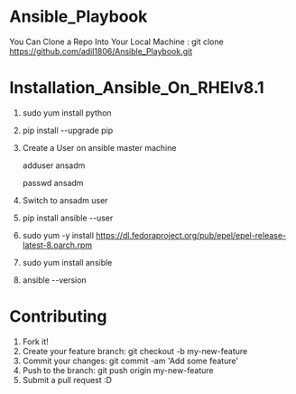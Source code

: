 #               Ansible_Playbook

You Can Clone a Repo Into Your Local Machine : 
git clone https://github.com/adil1806/Ansible_Playbook.git

# Installation_Ansible_On_RHElv8.1
1. sudo yum install python
2. pip install --upgrade pip
3. Create a User on ansible master machine
   
   adduser ansadm
   
   passwd ansadm
4. Switch to ansadm user
5. pip install ansible --user
6. sudo yum -y install https://dl.fedoraproject.org/pub/epel/epel-release-latest-8.oarch.rpm
7. sudo yum install ansible
8. ansible --version

# Contributing
1. Fork it!
2. Create your feature branch: git checkout -b my-new-feature
3. Commit your changes: git commit -am 'Add some feature'
4. Push to the branch: git push origin my-new-feature
5. Submit a pull request :D
